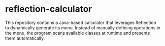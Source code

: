 # reflection-calculator
This repository contains a Java-based calculator that leverages Reflection to dynamically generate its menu. Instead of manually defining operations in the menu, the program scans available classes at runtime and presents them automatically.
